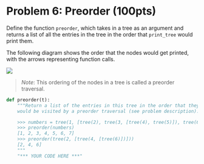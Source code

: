 # Problem 6: Preorder (100pts)

Define the function `preorder`, which takes in a tree as an argument and returns a list of all the entries in the tree in the order that `print_tree` would print them.

The following diagram shows the order that the nodes would get printed, with the arrows representing function calls.

![](https://sicp.pascal-lab.net/2024/labs/lab04/images/preorder.png)

> _Note_: This ordering of the nodes in a tree is called a preorder traversal.

```python
def preorder(t):
    """Return a list of the entries in this tree in the order that they
    would be visited by a preorder traversal (see problem description).

    >>> numbers = tree(1, [tree(2), tree(3, [tree(4), tree(5)]), tree(6, [tree(7)])])
    >>> preorder(numbers)
    [1, 2, 3, 4, 5, 6, 7]
    >>> preorder(tree(2, [tree(4, [tree(6)])]))
    [2, 4, 6]
    """
    "*** YOUR CODE HERE ***"
```

